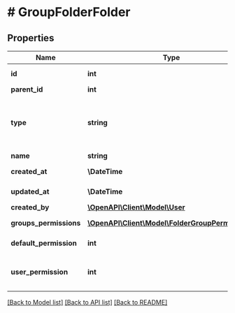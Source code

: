# # GroupFolderFolder

## Properties

Name | Type | Description | Notes
------------ | ------------- | ------------- | -------------
**id** | **int** |  | [optional] [readonly]
**parent_id** | **int** |  | [optional]
**type** | **string** | Value is \&quot;Folder\&quot;. It is usefull to parse the tree and discriminate folders and files | [optional] [readonly]
**name** | **string** | Name of the folder |
**created_at** | **\DateTime** | Creation date | [optional] [readonly]
**updated_at** | **\DateTime** | Date of the last update | [optional] [readonly]
**created_by** | [**\OpenAPI\Client\Model\User**](User.md) |  | [optional]
**groups_permissions** | [**\OpenAPI\Client\Model\FolderGroupPermission[]**](FolderGroupPermission.md) |  | [optional] [readonly]
**default_permission** | **int** | Permission for a Folder | [optional]
**user_permission** | **int** | Aggregate of group user permissions and folder default permission | [optional] [readonly]

[[Back to Model list]](../../README.md#models) [[Back to API list]](../../README.md#endpoints) [[Back to README]](../../README.md)
